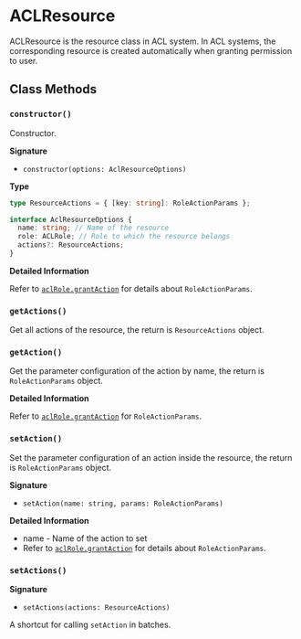 # ACLResource

ACLResource is the resource class in ACL system. In ACL systems, the corresponding resource is created automatically when granting permission to user.

## Class Methods

### `constructor()`

Constructor.

**Signature**

- `constructor(options: AclResourceOptions)`

**Type**

```typescript
type ResourceActions = { [key: string]: RoleActionParams };

interface AclResourceOptions {
  name: string; // Name of the resource
  role: ACLRole; // Role to which the resource belongs
  actions?: ResourceActions;
}
```

**Detailed Information**

Refer to [`aclRole.grantAction`](./acl-role.md#grantaction) for details about `RoleActionParams`.

### `getActions()`

Get all actions of the resource, the return is `ResourceActions` object.

### `getAction()`

Get the parameter configuration of the action by name, the return is `RoleActionParams` object.

**Detailed Information**

Refer to [`aclRole.grantAction`](./acl-role.md#grantaction) for
`RoleActionParams`.

### `setAction()`

Set the parameter configuration of an action inside the resource, the return is `RoleActionParams` object.

**Signature**

- `setAction(name: string, params: RoleActionParams)`

**Detailed Information**

- name - Name of the action to set
- Refer to [`aclRole.grantAction`](./acl-role.md#grantaction) for details about `RoleActionParams`.

### `setActions()`

**Signature**

- `setActions(actions: ResourceActions)`

A shortcut for calling `setAction` in batches.
